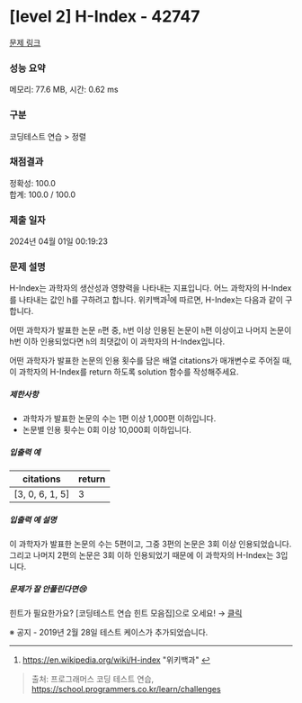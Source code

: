 # [level 2] H-Index - 42747 

[문제 링크](https://school.programmers.co.kr/learn/courses/30/lessons/42747?language=java) 

### 성능 요약

메모리: 77.6 MB, 시간: 0.62 ms

### 구분

코딩테스트 연습 > 정렬

### 채점결과

정확성: 100.0<br/>합계: 100.0 / 100.0

### 제출 일자

2024년 04월 01일 00:19:23

### 문제 설명

<p element-id="190">H-Index는 과학자의 생산성과 영향력을 나타내는 지표입니다. 어느 과학자의 H-Index를 나타내는 값인 h를 구하려고 합니다. 위키백과<sup id="fnref1" element-id="189"><a href="#fn1" element-id="188">1</a></sup>에 따르면, H-Index는 다음과 같이 구합니다.</p>

<p element-id="187">어떤 과학자가 발표한 논문 <code element-id="186">n</code>편 중, <code element-id="185">h</code>번 이상 인용된 논문이 <code element-id="184">h</code>편 이상이고 나머지 논문이 h번 이하 인용되었다면 <code element-id="183">h</code>의 최댓값이 이 과학자의 H-Index입니다.</p>

<p element-id="182">어떤 과학자가 발표한 논문의 인용 횟수를 담은 배열 citations가 매개변수로 주어질 때, 이 과학자의 H-Index를 return 하도록 solution 함수를 작성해주세요.</p>

<h5 element-id="181">제한사항</h5>

<ul element-id="180">
<li element-id="179">과학자가 발표한 논문의 수는 1편 이상 1,000편 이하입니다.</li>
<li element-id="178">논문별 인용 횟수는 0회 이상 10,000회 이하입니다.</li>
</ul>

<h5 element-id="177">입출력 예</h5>
<table class="table" element-id="176">
        <thead element-id="175"><tr element-id="174">
<th element-id="173">citations</th>
<th element-id="172">return</th>
</tr>
</thead>
        <tbody element-id="171"><tr element-id="170">
<td element-id="169">[3, 0, 6, 1, 5]</td>
<td element-id="168">3</td>
</tr>
</tbody>
      </table>
<h5 element-id="167">입출력 예 설명</h5>

<p element-id="166">이 과학자가 발표한 논문의 수는 5편이고, 그중 3편의 논문은 3회 이상 인용되었습니다. 그리고 나머지 2편의 논문은 3회 이하 인용되었기 때문에 이 과학자의 H-Index는 3입니다.</p>

<h5 element-id="165">문제가 잘 안풀린다면😢</h5>

<p element-id="164">힌트가 필요한가요? [코딩테스트 연습 힌트 모음집]으로 오세요! → <a href="https://school.programmers.co.kr/learn/courses/14743?itm_content=lesson42747" target="_blank" rel="noopener" element-id="163">클릭</a></p>

<p element-id="162">※ 공지 - 2019년 2월 28일 테스트 케이스가 추가되었습니다.</p>

<div class="footnotes" element-id="161">
<hr element-id="160">
<ol element-id="159">

<li id="fn1" element-id="158">
<p element-id="157"><a href="https://en.wikipedia.org/wiki/H-index" target="_blank" rel="noopener" element-id="156">https://en.wikipedia.org/wiki/H-index</a> "위키백과"&nbsp;<a href="#fnref1" element-id="155">↩</a></p>
</li>

</ol>
</div>


> 출처: 프로그래머스 코딩 테스트 연습, https://school.programmers.co.kr/learn/challenges